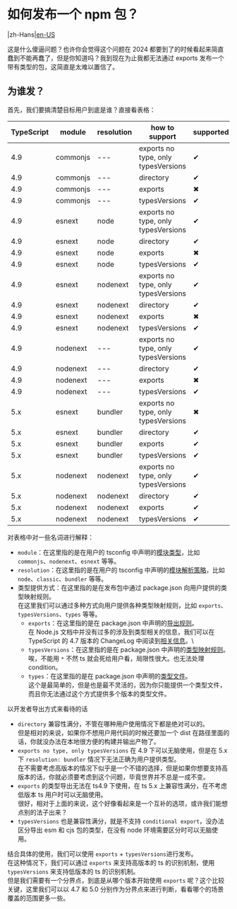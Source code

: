 # 如何发布一个 npm 包？

|zh-Hans|[en-US](./README.md)

这是什么傻逼问题？也许你会觉得这个问题在 2024 都要到了的时候看起来简直蠢到不能再蠢了，但是你知道吗？我到现在为止我都无法通过 exports 发布一个带有类型的包，这简直是太难以置信了。

## 为谁发？

首先，我们要搞清楚目标用户到底是谁？直接看表格：

| TypeScript | module   | resolution | how to support                      | supported |
|------------|----------|------------|-------------------------------------|-----------|
| 4.9        | commonjs | ---        | exports no type, only typesVersions | ✔︎        |
| 4.9        | commonjs | ---        | directory                           | ✔︎        |
| 4.9        | commonjs | ---        | exports                             | ✖︎        |
| 4.9        | commonjs | ---        | typesVersions                       | ✔︎        |
| 4.9        | esnext   | node       | exports no type, only typesVersions | ✔︎        |
| 4.9        | esnext   | node       | directory                           | ✔︎        |
| 4.9        | esnext   | node       | exports                             | ✖︎        |
| 4.9        | esnext   | node       | typesVersions                       | ✔︎        |
| 4.9        | esnext   | nodenext   | exports no type, only typesVersions | ✔︎        |
| 4.9        | esnext   | nodenext   | directory                           | ✔︎        |
| 4.9        | esnext   | nodenext   | exports                             | ✖︎        |
| 4.9        | esnext   | nodenext   | typesVersions                       | ✔︎        |
| 4.9        | nodenext | ---        | exports no type, only typesVersions | ✔︎        |
| 4.9        | nodenext | ---        | directory                           | ✔︎        |
| 4.9        | nodenext | ---        | exports                             | ✖︎        |
| 4.9        | nodenext | ---        | typesVersions                       | ✔︎        |
| 5.x        | esnext   | bundler    | exports no type, only typesVersions | ✖︎        |
| 5.x        | esnext   | bundler    | directory                           | ✔︎        |
| 5.x        | esnext   | bundler    | exports                             | ✔︎        |
| 5.x        | esnext   | bundler    | typesVersions                       | ✔︎        |
| 5.x        | nodenext | nodenext   | exports no type, only typesVersions | ✔︎        |
| 5.x        | nodenext | nodenext   | directory                           | ✔︎        |
| 5.x        | nodenext | nodenext   | exports                             | ✔︎        |
| 5.x        | nodenext | nodenext   | typesVersions                       | ✔︎        |

对表格中对一些名词进行解释：

- `module`：在这里指的是在用户的 tsconfig 中声明的[模块类型](https://www.typescriptlang.org/tsconfig#module)，比如 `commonjs`、`nodenext`、`esnext` 等等。
- `resolution`：在这里指的是在用户的 tsconfig 中声明的[模块解析策略](https://www.typescriptlang.org/tsconfig#moduleResolution)，比如 `node`、`classic`、`bundler` 等等。
- 类型提供方式：在这里指的是在发布包中通过 package.json 向用户提供的类型映射规则。\
  在这里我们可以通过多种方式向用户提供各种类型映射规则，比如 `exports`、`typesVersions`、`types` 等等。
  - `exports`：在这里指的是在 package.json 中声明的[导出规则](https://nodejs.org/api/packages.html#exports-sugar)。\
    在 Node.js 文档中并没有过多的涉及到类型相关的信息，我们可以在 TypeScript 的 4.7 版本的 ChangeLog 中阅读到[相关信息](https://www.typescriptlang.org/docs/handbook/release-notes/typescript-4-7.html)。\
  - `typesVersions`：在这里指的是在 package.json 中声明的[类型映射规则](https://www.typescriptlang.org/docs/handbook/declaration-files/publishing.html#version-selection)。\
    唉，不能用 `*` 不然 ts 就会死给用户看，局限性很大。也无法处理 condition。
  - `types`：在这里指的是在 package.json 中声明的[类型文件](https://www.typescriptlang.org/docs/handbook/declaration-files/publishing.html#including-declarations-in-your-npm-package)。\
    这个是最简单的，但是也是最不灵活的，因为你只能提供一个类型文件，而且你无法通过这个方式提供多个版本的类型文件。

以开发者导出方式来看待的话
- `directory` 兼容性满分，不管在哪种用户使用情况下都是绝对可以的。\
  但是相对的来说，如果你不想用户用代码的时候还要加一个 dist 在路径里面的话，你就没办法在本地很方便的构建并输出产物了。
- `exports no type, only typesVersions` 在 4.9 下可以无脑使用，但是在 5.x 下 `resolution: bundler` 情况下无法正确为用户提供类型。\
  在不需要考虑高版本的情况下似乎是一个不错的选择，但是如果你想要支持高版本的话，你就必须要考虑到这个问题，毕竟世界并不总是一成不变。
- `exports` 的类型导出无法在 ts4.9 下使用，在 ts 5.x 上兼容性满分，在不考虑低版本 ts 用户时可以无脑使用。\
  很好，相对于上面的来说，这个好像看起来是一个互补的选项，或许我们能想点别的法子出来？
- `typesVersions` 也是兼容性满分，就是不支持 `conditional export`，没办法区分导出 esm 和 cjs 包的类型，在没有 node 环境需要区分时可以无脑使用。

结合具体的使用，我们可以使用 `exports` + `typesVersions`进行发布。\
在这种情况下，我们可以通过 `exports` 来支持高版本的 ts 的识别机制，使用 `typesVersions` 来支持低版本的 ts 的识别机制。\
但是我们需要有一个分界点，到底是从哪个版本开始使用 `exports` 呢？这个比较关键，这里我们可以以 4.7 和 5.0 分别作为分界点来进行判断，看看哪个的场景覆盖的范围更多一些。
